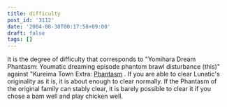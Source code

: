 ```yaml
---
title: difficulty
post_id: '3112'
date: '2004-08-30T00:17:58+09:00'
draft: false
tags: []
---
```


It is the degree of difficulty that corresponds to "Yomihara Dream Phantasm: Youmatic dreaming episode phantom brawl disturbance (this)" against "Kureima Town Extra: [Phantasm](/tag/touhou-eosd-phantasm) . If you are able to clear Lunatic's originality as it is, it is about enough to clear normally. If the Phantasm of the original family can stably clear, it is barely possible to clear it if you chose a bam well and play chicken well.